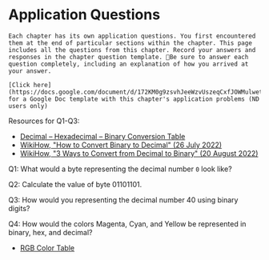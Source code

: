 # Application Questions

```{note}
Each chapter has its own application questions. You first encountered them at the end of particular sections within the chapter. This page includes all the questions from this chapter. Record your answers and responses in the chapter question template. Be sure to answer each question completely, including an explanation of how you arrived at your answer.

[Click here](https://docs.google.com/document/d/172KM0g9zsvhJeeWzvUszeqCxfJOWMulwetfx8hLCu9M/copy) for a Google Doc template with this chapter's application problems (ND users only)
```

Resources for Q1-Q3:
- [Decimal – Hexadecimal – Binary Conversion Table](https://github.com/kwaldenphd/bits-bytes/blob/main/ASCII-Conversion-Chart.pdf)
- [WikiHow, "How to Convert Binary to Decimal" (26 July 2022)](https://www.wikihow.com/Convert-from-Binary-to-Decimal)
- [WikiHow, "3 Ways to Convert from Decimal to Binary" (20 August 2022)](https://www.wikihow.com/Convert-from-Decimal-to-Binary)

Q1: What would a byte representing the decimal number `0` look like? 

Q2: Calculate the value of byte 01101101.

Q3: How would you representing the decimal number 40 using binary digits?

Q4: How would the colors Magenta, Cyan, and Yellow be represented in binary, hex, and decimal? 
- [RGB Color Table](http://www.rapidtables.com/web/color/RGB_Color.htm)